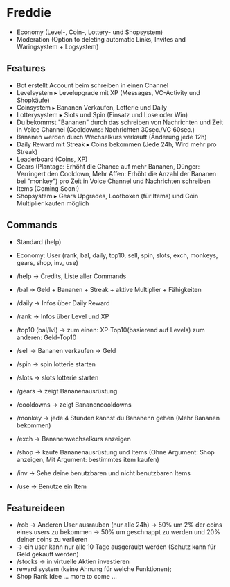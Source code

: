 # Freddie
- Economy (Level-, Coin-, Lottery- und Shopsystem)
- Moderation (Option to deleting automatic Links, Invites and Waringsystem + Logsystem)

## Features

- Bot erstellt Account beim schreiben in einen Channel
- Levelsystem ▸ Levelupgrade mit XP (Messages, VC-Activity und Shopkäufe)
- Coinsystem ▸ Bananen Verkaufen, Lotterie und Daily
- Lotterysystem ▸ Slots und Spin (Einsatz und Lose oder Win)
- Du bekommst "Bananen" durch das schreiben von Nachrichten und Zeit in Voice Channel (Cooldowns: Nachrichten 30sec./VC 60sec.)
- Bananen werden durch Wechselkurs verkauft (Änderung jede 12h)
- Daily Reward mit Streak ▸ Coins bekommen (Jede 24h, Wird mehr pro Streak)
- Leaderboard (Coins, XP)
- Gears (Plantage: Erhöht die Chance auf mehr Bananen, Dünger: Verringert den Cooldown, Mehr Affen: Erhöht die Anzahl der Bananen bei "monkey") pro Zeit in Voice Channel und Nachrichten schreiben
- Items (Coming Soon!)
- Shopsystem ▸ Gears Upgrades, Lootboxen (für Items) und Coin Multiplier kaufen möglich

## Commands

- Standard (help)
- Economy: User (rank, bal, daily, top10, sell, spin, slots, exch, monkeys, gears, shop, inv, use)

- /help -> Credits, Liste aller Commands
- /bal -> Geld + Bananen + Streak + aktive Multiplier + Fähigkeiten
- /daily -> Infos über Daily Reward
- /rank -> Infos über Level und XP
- /top10 (bal/lvl) -> zum einen: XP-Top10(basierend auf Levels) zum anderen: Geld-Top10
- /sell -> Bananen verkaufen -> Geld
- /spin -> spin lotterie starten
- /slots -> slots lotterie starten
- /gears -> zeigt Bananenausrüstung
- /cooldowns -> zeigt Bananencooldowns
- /monkey -> jede 4 Stunden kannst du Bananenn gehen (Mehr Bananen bekommen)
- /exch -> Bananenwechselkurs anzeigen
- /shop -> kaufe Bananenausrüstung und Items (Ohne Argument: Shop anzeigen, Mit Argument: bestimmtes item kaufen)
- /inv -> Sehe deine benutzbaren und nicht benutzbaren Items
- /use -> Benutze ein Item

## Featureideen

- /rob -> Anderen User ausrauben (nur alle 24h) -> 50% um 2% der coins eines users zu bekommen -> 50% um geschnappt zu werden und 20% deiner coins zu verlieren
- -> ein user kann nur alle 10 Tage ausgeraubt werden (Schutz kann für Geld gekauft werden)
- /stocks -> in virtuelle Aktien investieren
- reward system (keine Ahnung für welche Funktionen);
- Shop Rank Idee 
  ... more to come ...
